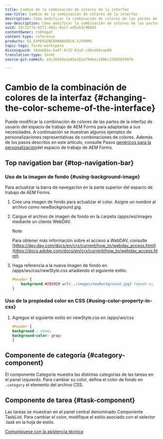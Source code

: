 ```yaml
---
title: Cambio de la combinación de colores de la interfaz
seo-title: Cambio de la combinación de colores de la interfaz
description: Cómo modificar la combinación de colores de las partes de la interfaz de usuario del espacio de trabajo de AEM Forms de forma selectiva.
seo-description: Cómo modificar la combinación de colores de las partes de la interfaz de usuario del espacio de trabajo de AEM Forms de forma selectiva.
uuid: 32c32f7a-8271-4d2c-8a1f-ad5ab3c90b83
contentOwner: robhagat
content-type: reference
products: SG_EXPERIENCEMANAGER/6.5/FORMS
topic-tags: forms-workspace
discoiquuid: 18dab82a-badf-4c32-83a2-cd5cb04cae89
translation-type: tm+mt
source-git-commit: a3c303d4e3a85e1b2e794bec2006c335056309fb

---
```



# Cambio de la combinación de colores de la interfaz {#changing-the-color-scheme-of-the-interface}

Puede modificar la combinación de colores de las partes de la interfaz de usuario del espacio de trabajo de AEM Forms para adaptarlas a sus necesidades. A continuación se muestran algunos ejemplos de personalizaciones representativas de combinaciones de colores. Además de los pasos descritos en este artículo, consulte Pasos [genéricos para la personalización](/help/forms/using/generic-steps-html-workspace-customization.md)del espacio de trabajo de AEM Forms.

## Top navigation bar {#top-navigation-bar}

### Uso de la imagen de fondo {#using-background-image}

Para actualizar la barra de navegación en la parte superior del espacio de trabajo de AEM Forms.

1. Cree una imagen de fondo para actualizar el color. Asigne un nombre al archivo como newBackground.jpg.
1. Cargue el archivo de imagen de fondo en la carpeta /apps/ws/images mediante un cliente WebDAV.

   >[!NOTE]
   >
   >Para obtener más información sobre el acceso a WebDAV, consulte [https://dev.day.com/docs/en/crx/current/how_to/webdav_access.html](https://docs.adobe.com/docs/en/crx/current/how_to/webdav_access.html).

1. Haga referencia a la nueva imagen de fondo en /apps/ws/css/newStyle.css añadiendo el siguiente estilo.

   ```css
   #header {
       background:#292929 url(../images/newBackground.jpg) repeat-x;
   }
   ```

### Uso de la propiedad color en CSS {#using-color-property-in-css}

1. Agregue el siguiente estilo en newStyle.css en /apps/ws/css

   ```css
   #header {
   background : none;
   background-color: gray;
   }
   ```

## Componente de categoría {#category-component}

El componente Categoría muestra las distintas categorías de las tareas en el panel izquierdo. Para cambiar su color, defina el color de fondo en `.category` el elemento del archivo CSS.

## Componente de tarea {#task-component}

Las tareas se muestran en el panel central denominado Componente TaskList. Para cambiar el color, modifique el estilo asociado con el selector .task en la hoja de estilo.

[Comuníquese con la asistencia técnica](https://www.adobe.com/account/sign-in.supportportal.html)

